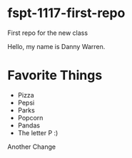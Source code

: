 # fspt-1117-first-repo
First repo for the new class

Hello, my name is Danny Warren.

# Favorite Things
- Pizza
- Pepsi
- Parks
- Popcorn
- Pandas
- The letter P :)


Another Change
